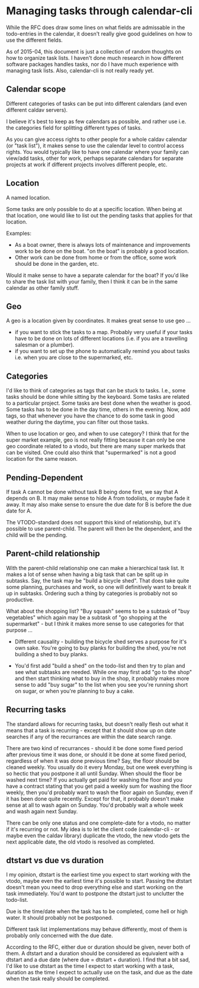 Managing tasks through calendar-cli
===================================

While the RFC does draw some lines on what fields are admissable in the todo-entries in the calendar, it doesn't really give good guidelines on how to use the different fields.

As of 2015-04, this document is just a collection of random thoughts on how to organize task lists.  I haven't done much research in how different software packages handles tasks, nor do I have much experience with managing task lists.  Also, calendar-cli is not really ready yet.

Calendar scope
--------------

Different categories of tasks can be put into different calendars (and even different caldav servers).

I believe it's best to keep as few calendars as possible, and rather use i.e. the categories field for splitting different types of tasks.

As you can give access rights to other people for a whole caldav calendar (or "task list"), it makes sense to use the calendar level to control access rights.  You would typically like to have one calendar where your family can view/add tasks, other for work, perhaps separate calendars for separate projects at work if different projects involves different people, etc.

Location
--------

A named location.

Some tasks are only possible to do at a specific location.  When being at that location, one would like to list out the pending tasks that applies for that location.

Examples:

* As a boat owner, there is always lots of maintenance and improvements work to be done on the boat.  "on the boat" is probably a good location.
* Other work can be done from home or from the office, some work should be done in the garden, etc.

Would it make sense to have a separate calendar for the boat?  If you'd like to share the task list with your family, then I think it can be in the same calendar as other family stuff.

Geo
---

A geo is a location given by coordinates.  It makes great sense to use geo ...

* if you want to stick the tasks to a map.  Probably very useful if your tasks have to be done on lots of different locations (i.e. if you are a travelling salesman or a plumber).
* if you want to set up the phone to automatically remind you about tasks i.e. when you are close to the supermarked, etc. 

Categories
----------

I'd like to think of categories as tags that can be stuck to tasks.  I.e., some tasks should be done while sitting by the keyboard.  Some tasks are related to a particular project.  Some tasks are best done when the weather is good.  Some tasks has to be done in the day time, others in the evening.  Now, add tags, so that whenever you have the chance to do some task in good weather during the daytime, you can filter out those tasks.

When to use location or geo, and when to use category?  I think that for the super market example, geo is not really fitting because it can only be one geo coordinate related to a vtodo, but there are many super markeds that can be visited.  One could also think that "supermarked" is not a good location for the same reason.

Pending-Dependent
-----------------

If task A cannot be done without task B being done first, we say that A depends on B.  It may make sense to hide A from todolists, or maybe fade it away.  It may also make sense to ensure the due date for B is before the due date for A.

The VTODO-standard does not support this kind of relationship, but it's possible to use parent-child.  The parent will then be the dependent, and the child will be the pending.

Parent-child relationship
-------------------------

With the parent-child relationship one can make a hierarchical task list.  It makes a lot of sense when having a big task that can be split up in subtasks.  Say, the task may be "build a bicycle shed".  That does take quite some planning, purchases and work, so one will definitively want to break it up in subtasks.  Ordering such a thing by categories is probably not so productive.

What about the shopping list?  "Buy squash" seems to be a subtask of "buy vegetables" which again may be a subtask of "go shopping at the supermarket" - but I think it makes more sense to use categories for that purpose ...

* Different causality - building the bicycle shed serves a purpose for it's own sake.  You're going to buy planks for building the shed, you're not building a shed to buy planks.

* You'd first add "build a shed" on the todo-list and then try to plan and see what subtasks are needed.  While one may first add "go to the shop" and then start thinking what to buy in the shop, it probably makes more sense to add "buy sugar" to the list when you see you're running short on sugar, or when you're planning to buy a cake.

Recurring tasks
---------------

The standard allows for recurring tasks, but doesn't really flesh out what it means that a task is recurring - except that it should show up on date searches if any of the recurrances are within the date search range.

There are two kind of recurrances - should it be done some fixed period after previous time it was done, or should it be done at some fixed period, regardless of when it was done previous time?  Say, the floor should be cleaned weekly.  You usually do it every Monday, but one week everything is so hectic that you postpone it all until Sunday.  When should the floor be washed next time?  If you actually get paid for washing the floor and you have a contract stating that you get paid a weekly sum for washing the floor weekly, then you'd probably want to wash the floor again on Sunday, even if it has been done quite recently.  Except for that, it probably doesn't make sense at all to wash again on Sunday.  You'd probably wait a whole week and wash again next Sunday.

There can be only one status and one complete-date for a vtodo, no matter if it's recurring or not.  My idea is to let the client code (calendar-cli - or maybe even the caldav library) duplicate the vtodo, the new vtodo gets the next applicable date, the old vtodo is resolved as completed.

dtstart vs due vs duration
--------------------------

I my opinion, dtstart is the earliest time you expect to start working with the vtodo, maybe even the earliest time it's possible to start.  Passing the dtstart doesn't mean you need to drop everything else and start working on the task immediately.  You'd want to postpone the dtstart just to unclutter the todo-list.

Due is the time/date when the task has to be completed, come hell or high water.  It should probably not be postponed.

Different task list implementations may behave differently, most of them is probably only concerned with the due date.

According to the RFC, either due or duration should be given, never both of them.  A dtstart and a duration should be considered as equivalent with a dtstart and a due date (where due = dtstart + duration).  I find that a bit sad, I'd like to use dtstart as the time I expect to start working with a task, duration as the time I expect to actually use on the task, and due as the date when the task really should be completed.

